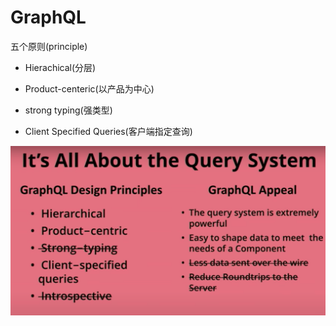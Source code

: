 # GraphQL

五个原则(principle)

- Hierachical(分层)
- Product-centeric(以产品为中心)

- strong typing(强类型)
- Client Specified Queries(客户端指定查询)

![image-20230324175000531](./assets/image-20230324175000531.png)